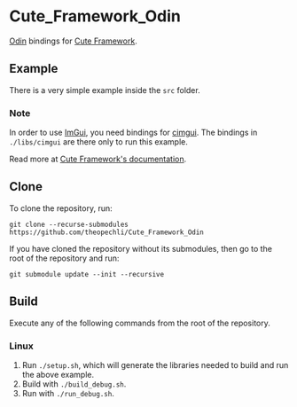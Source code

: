 # Cute_Framework_Odin

[Odin](https://odin-lang.org) bindings for [Cute Framework](https://github.com/RandyGaul/cute_framework).

## Example

There is a very simple example inside the `src` folder.

### Note

In order to use [ImGui](https://github.com/ocornut/imgui), you need bindings for [cimgui](https://github.com/cimgui/cimgui). The bindings in `./libs/cimgui` are there only to run this example.

Read more at [Cute Framework's documentation](https://randygaul.github.io/cute_framework/#/topics/dear_imgui).

## Clone

To clone the repository, run:

```
git clone --recurse-submodules https://github.com/theopechli/Cute_Framework_Odin
```

If you have cloned the repository without its submodules, then go to the root of the repository and run:

```
git submodule update --init --recursive
```

## Build

Execute any of the following commands from the root of the repository.

### Linux

1. Run `./setup.sh`, which will generate the libraries needed to build and run the above example.
1. Build with `./build_debug.sh`.
1. Run with `./run_debug.sh`.
